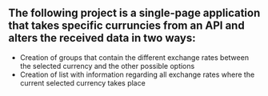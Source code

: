 ## The following project is a single-page application that takes specific curruncies from an API and alters the received data in two ways:
  * Creation of groups that contain the different exchange rates between the selected currency and the other possible options
  * Creation of list with information regarding all exchange rates where the current selected currency takes place
